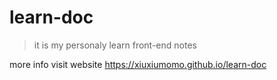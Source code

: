 # learn-doc
> it is my personaly learn front-end notes
 
 more info visit website https://xiuxiumomo.github.io/learn-doc